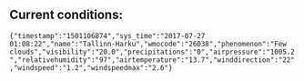 ## Current conditions: 
 ``` {"timestamp":"1501106874","sys_time":"2017-07-27 01:08:22","name":"Tallinn-Harku","wmocode":"26038","phenomenon":"Few clouds","visibility":"20.0","precipitations":"0","airpressure":"1005.2","relativehumidity":"97","airtemperature":"13.7","winddirection":"22","windspeed":"1.2","windspeedmax":"2.6"} ```

